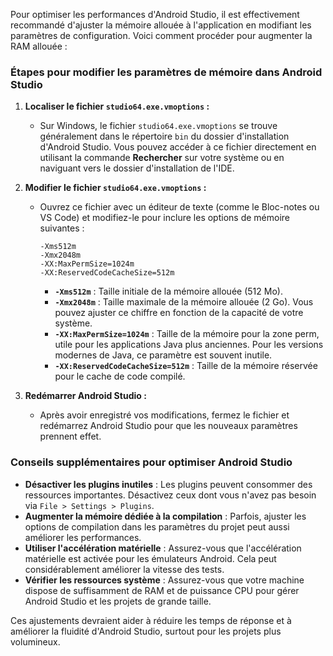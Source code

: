 Pour optimiser les performances d'Android Studio, il est effectivement recommandé d'ajuster la mémoire allouée à l'application en modifiant les paramètres de configuration. Voici comment procéder pour augmenter la RAM allouée :

### Étapes pour modifier les paramètres de mémoire dans Android Studio

1. **Localiser le fichier `studio64.exe.vmoptions` :**
   - Sur Windows, le fichier `studio64.exe.vmoptions` se trouve généralement dans le répertoire `bin` du dossier d'installation d'Android Studio. Vous pouvez accéder à ce fichier directement en utilisant la commande **Rechercher** sur votre système ou en naviguant vers le dossier d'installation de l'IDE.

2. **Modifier le fichier `studio64.exe.vmoptions` :**
   - Ouvrez ce fichier avec un éditeur de texte (comme le Bloc-notes ou VS Code) et modifiez-le pour inclure les options de mémoire suivantes :
     ```plaintext
     -Xms512m
     -Xmx2048m
     -XX:MaxPermSize=1024m
     -XX:ReservedCodeCacheSize=512m
     ```
     - **`-Xms512m`** : Taille initiale de la mémoire allouée (512 Mo).
     - **`-Xmx2048m`** : Taille maximale de la mémoire allouée (2 Go). Vous pouvez ajuster ce chiffre en fonction de la capacité de votre système.
     - **`-XX:MaxPermSize=1024m`** : Taille de la mémoire pour la zone perm, utile pour les applications Java plus anciennes. Pour les versions modernes de Java, ce paramètre est souvent inutile.
     - **`-XX:ReservedCodeCacheSize=512m`** : Taille de la mémoire réservée pour le cache de code compilé.

3. **Redémarrer Android Studio :**
   - Après avoir enregistré vos modifications, fermez le fichier et redémarrez Android Studio pour que les nouveaux paramètres prennent effet.

### Conseils supplémentaires pour optimiser Android Studio
- **Désactiver les plugins inutiles** : Les plugins peuvent consommer des ressources importantes. Désactivez ceux dont vous n'avez pas besoin via `File > Settings > Plugins`.
- **Augmenter la mémoire dédiée à la compilation** : Parfois, ajuster les options de compilation dans les paramètres du projet peut aussi améliorer les performances.
- **Utiliser l'accélération matérielle** : Assurez-vous que l'accélération matérielle est activée pour les émulateurs Android. Cela peut considérablement améliorer la vitesse des tests.
- **Vérifier les ressources système** : Assurez-vous que votre machine dispose de suffisamment de RAM et de puissance CPU pour gérer Android Studio et les projets de grande taille.

Ces ajustements devraient aider à réduire les temps de réponse et à améliorer la fluidité d'Android Studio, surtout pour les projets plus volumineux.